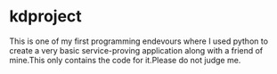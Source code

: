 # kdproject
This is one of my first programming endevours where I used python to create a very basic service-proving application along with a friend of mine.This only contains the code for it.Please do not judge me.
